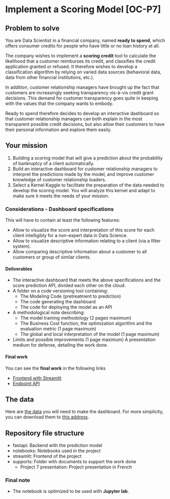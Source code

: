 # Implement a Scoring Model [OC-P7]

## **Problem to solve**

You are Data Scientist in a financial company, named **ready to spend**, which offers consumer credits for people who have little or no loan history at all.

The company wishes to implement a **scoring credit** tool to calculate the likelihood that a customer reimburses its credit, and classifies the credit application granted or refused. It therefore wishes to develop a classification algorithm by relying on varied data sources (behavioral data, data from other financial institutions, etc.).

In addition, customer relationship managers have brought up the fact that customers are increasingly seeking transparency vis-à-vis credit grant decisions. This demand for customer transparency goes quite in keeping with the values that the company wants to embody.

Ready to spend therefore decides to develop an interactive dashboard so that customer relationship managers can both explain in the most transparent possible credit decisions, but also allow their customers to have their personal information and explore them easily.

## **Your mission**


1. Building a scoring model that will give a prediction about the probability of bankruptcy of a client automatically.
2. Build an interactive dashboard for customer relationship managers to interpret the predictions made by the model, and improve customer knowledge of customer relationship loaders.
3. Select a Kernel Kaggle to facilitate the preparation of the data needed to develop the scoring model. You will analyze this kernel and adapt to make sure it meets the needs of your mission.

### **Considerations - Dashboard specifications**

This will have to contain at least the following features:

- Allow to visualize the score and interpretation of this score for each client intelligibly for a non-expert data in Data Science.
- Allow to visualize descriptive information relating to a client (via a filter system).
- Allow comparing descriptive information about a customer to all customers or group of similar clients.

#### **Deliverables**

- The interactive dashboard that meets the above specifications and the score prediction API, divided each other on the cloud.
- A folder on a code versioning tool containing:
    - The Modeling Code (pretreatment to prediction)
    - The code generating the dashboard
    - The code for deploying the model as an API
- A methodological note describing:
    - The model training methodology (2 pages maximum)
    - The Business Cost function, the optimization algorithm and the evaluation metric (1 page maximum)
    - The global and local interpretation of the model (1 page maximum)
- Limits and possible improvements (1 page maximum)
A presentation medium for defense, detailing the work done.

#### **Final work**
You can see the **final work** in the following links
- [Frontend with Streamlit](http://home-credit.samirhinojosa.com/)
- [Endpoint API](http://home-credit.samirhinojosa.com:8008/docs)

## **The data**

Here are [the data](https://www.kaggle.com/c/home-credit-default-risk/data) you will need to make the dashboard. 
For more simplicity, you can download them to [this address](https://s3-eu-west-1.amazonaws.com/static.oc-static.com/prod/courses/files/Parcours_data_scientist/Projet+-+Impl%C3%A9menter+un+mod%C3%A8le+de+scoring/Projet+Mise+en+prod+-+home-credit-default-risk.zip).

## **Repository file structure**

- fastapi: Backend with the prediction model
- notebooks: Notebooks used in the project
- streamlit: Frontend of the project
- supports: Folder with documents to support the work done
    - Project 7 presentation: Project presentation in French

### **Final note**

- The notebook is optimized to be used with **Jupyter lab**.
